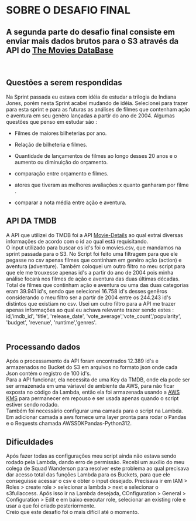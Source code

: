 # SOBRE O DESAFIO FINAL
## A segunda parte do desafio final consiste em enviar mais dados brutos para o S3 através da API do [The Movies DataBase](https://developer.themoviedb.org/docs/getting-started)

<br>

## Questões a serem respondidas
Na Sprint passada eu estava com idéia de estudar a trilogia de Indiana Jones, porém nesta Sprint acabei mudando de idéia.
Selecionei para trazer para esta sprint e para as futuras as análises de filmes que contenham ação e aventura em seu genêro lançadas a partir do ano de 2004. Algumas questões que penso em estudar são :
<br>

- Filmes de maiores bilheterias por ano. <br>

- Relação de bilheteria e filmes. <br>

- Quantidade de lançamentos de filmes ao longo desses 20 anos e o aumento ou diminuição do orçamento. <br>

- comparação entre orçamento e filmes. <br>

- atores que tiveram as melhores avaliações x quanto ganharam por filme . <br>

- comparar a nota média entre ação e aventura. <br>

## API DA TMDB
A API que utilizei do TMDB foi a API [Movie-Details](https://developer.themoviedb.org/reference/movie-details) ao qual extrai diversas informações de acordo com o id ao qual está requisitando. <br> 
O input utilizado para buscar os id's foi o movies.csv, que mandamos na sprint passada para o S3. No Script foi feito uma filtragem para que ele pegasse no csv apenas filmes que continham em genêro ação (action) e aventura (adventure). Também coloquei um outro filtro no meu script para que ele me trouxesse apenas id's a partir do ano de 2004 pois minha análise focará nos filmes de ação e aventura das duas últimas décadas. Total de filmes que continham ação e aventura ou uma das duas categorias eram 39.941 id's, sendo que selecionei 16.758 id's desses genêros considerando o meu filtro ser a partir de 2004 entre os 244.243 id's distintos que existiam no csv. Usei um outro filtro para a API me trazer apenas informações ao qual eu achava relevante trazer sendo estes : id,'imdb_id', 'title', 'release_date', 'vote_average','vote_count','popularity', 'budget', 'revenue', 'runtime','genres'.
<br>
<br>
## Processando dados
Após o processamento da API foram encontrados 12.389 id's e armazenados no Bucket do S3 em arquivos no formato json onde cada Json contém o registro de 100 id's. <br>
Para a API funcionar, ela necessita de uma Key da TMDB, onde ela pode ser ser armazenada em uma váriavel de ambiente da AWS, para não ficar exposta no código da Lambda, então ela foi armazenada usando a [AWS KMS](https://aws.amazon.com/pt/kms/) para permanecer em repouso e ser usada apenas quando o script estiver sendo rodado. <br>
Também foi necessário configurar uma camada para o script na Lambda. Em adicionar camada a aws fornece uma layer pronta para rodar o Pandas e o Requests chamada AWSSDKPandas-Python312. <br>

## Dificuldades
Após fazer todas as configurações meu script ainda não estava sendo rodado pela Lambda, dando erro de permissão. Recebi um auxílio do meu colega de Squad Wanderson para resolver este problema ao qual precisava dar acesso total das funções Lambda para os Buckets, para que ele conseguisse acessar o csv e obter o input desejado. Precisava ir em IAM > Roles > create role > selecionar a lambda > next e selecionar o s3fullaccess. Após isso ir na Lambda desejada, COnfiguration > General > Configuration > Edit e em baixo executar role, selecionar an existing role e usar a que foi criado posteriormente. <br>
Creio que este desafio foi o mais difícil até o momento.













